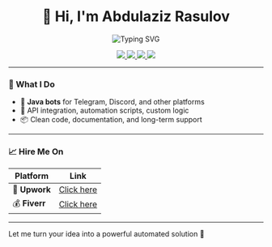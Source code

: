 <h1 align="center">👋 Hi, I'm Abdulaziz Rasulov</h1>
<p align="center">
  <img src="https://readme-typing-svg.herokuapp.com?font=Fira+Code&size=22&pause=1000&color=00BFFF&center=true&vCenter=true&width=460&lines=Java+Developer+%7C+Bot+Automation+Expert;Freelancer+on+Upwork+and+Fiverr;Let%27s+Automate+Your+Business+%F0%9F%A4%96" alt="Typing SVG" />
</p>

<p align="center">
  <a href="https://t.me/funny_aza" target="_blank">
    <img src="https://img.shields.io/badge/Telegram-2CA5E0?style=for-the-badge&logo=telegram&logoColor=white" />
  </a>
  <a href="https://www.linkedin.com/in/abdulaziz-rasulov-b1850721b/" target="_blank">
    <img src="https://img.shields.io/badge/LinkedIn-0A66C2?style=for-the-badge&logo=linkedin&logoColor=white" />
  </a>
  <a href="https://www.upwork.com/freelancers/~0177f85724f28c5739" target="_blank">
    <img src="https://img.shields.io/badge/Upwork-6fda44?style=for-the-badge&logo=upwork&logoColor=white" />
  </a>
  <a href="https://www.fiverr.com/aziz_rasulov" target="_blank">
    <img src="https://img.shields.io/badge/Fiverr-1DBF73?style=for-the-badge&logo=fiverr&logoColor=white" />
  </a>
</p>

---

### 🧠 What I Do

- 🔧 **Java bots** for Telegram, Discord, and other platforms  
- 🔌 API integration, automation scripts, custom logic  
- 📦 Clean code, documentation, and long-term support  

---

### 📈 Hire Me On

| Platform | Link |
|----------|------|
| 💼 **Upwork** | [Click here](https://www.upwork.com/freelancers/~0177f85724f28c5739) |
| 💰 **Fiverr** | [Click here](https://www.fiverr.com/aziz_rasulov) |

---

Let me turn your idea into a powerful automated solution 🤖
